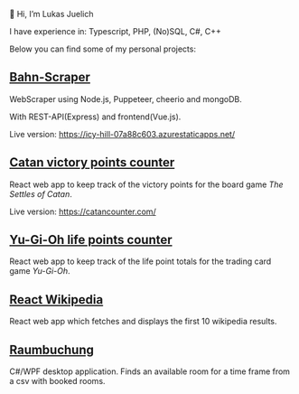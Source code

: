 <!---
LukasJuelich/LukasJuelich is a ✨ special ✨ repository because its `README.md` (this file) appears on your GitHub profile.
You can click the Preview link to take a look at your changes.
--->
👋 Hi, I’m Lukas Juelich

I have experience in: Typescript, PHP, (No)SQL, C#, C++

Below you can find some of my personal projects:
## [Bahn-Scraper](https://github.com/LukasJuelich/bahn-scraper)

WebScraper using Node.js, Puppeteer, cheerio and mongoDB.

With REST-API(Express) and frontend(Vue.js).

Live version: https://icy-hill-07a88c603.azurestaticapps.net/

## [Catan victory points counter](https://github.com/LukasJuelich/catan-counter)
React web app to keep track of the victory points for the board game *The Settles of Catan*.

Live version: https://catancounter.com/

## [Yu-Gi-Oh life points counter](https://yugiohlifepoints.com/)
React web app to keep track of the life point totals for the trading card game *Yu-Gi-Oh*.

## [React Wikipedia](https://github.com/LukasJuelich/react-wikipedia)
React web app which fetches and displays the first 10 wikipedia results.

## [Raumbuchung](https://github.com/LukasJuelich/raumbuchung)
C#/WPF desktop application. Finds an available room for a time frame from a csv with booked rooms.
